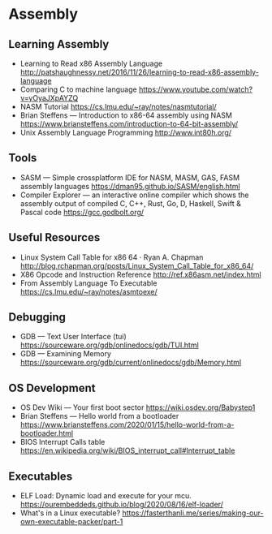 # Assembly

## Learning Assembly

* Learning to Read x86 Assembly Language
  http://patshaughnessy.net/2016/11/26/learning-to-read-x86-assembly-language
* Comparing C to machine language
  https://www.youtube.com/watch?v=yOyaJXpAYZQ
* NASM Tutorial
  https://cs.lmu.edu/~ray/notes/nasmtutorial/
* Brian Steffens — Introduction to x86-64 assembly using NASM
  https://www.briansteffens.com/introduction-to-64-bit-assembly/
* Unix Assembly Language Programming
  http://www.int80h.org/

## Tools

* SASM — Simple crossplatform IDE for NASM, MASM, GAS, FASM assembly languages
  https://dman95.github.io/SASM/english.html
* Compiler Explorer — an interactive online compiler which shows the assembly output of compiled C, C++, Rust, Go, D, Haskell, Swift & Pascal code
  https://gcc.godbolt.org/

## Useful Resources

* Linux System Call Table for x86 64 &middot; Ryan A. Chapman
  http://blog.rchapman.org/posts/Linux_System_Call_Table_for_x86_64/
* X86 Opcode and Instruction Reference
  http://ref.x86asm.net/index.html
* From Assembly Language To Executable
  https://cs.lmu.edu/~ray/notes/asmtoexe/

## Debugging

* GDB — Text User Interface (tui)
  https://sourceware.org/gdb/onlinedocs/gdb/TUI.html
* GDB — Examining Memory
  https://sourceware.org/gdb/current/onlinedocs/gdb/Memory.html
  
## OS Development

* OS Dev Wiki — Your first boot sector
  https://wiki.osdev.org/Babystep1
* Brian Steffens — Hello world from a bootloader
  https://www.briansteffens.com/2020/01/15/hello-world-from-a-bootloader.html
* BIOS Interrupt Calls table
  https://en.wikipedia.org/wiki/BIOS_interrupt_call#Interrupt_table

## Executables

* ELF Load: Dynamic load and execute for your mcu.
  https://ourembeddeds.github.io/blog/2020/08/16/elf-loader/
* What's in a Linux executable?
  https://fasterthanli.me/series/making-our-own-executable-packer/part-1
